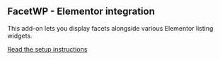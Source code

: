 ## FacetWP - Elementor integration

This add-on lets you display facets alongside various Elementor listing widgets.

[Read the setup instructions](https://facetwp.com/help-center/using-facetwp-with/elementor/)
